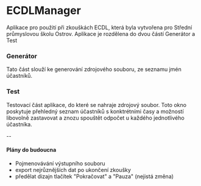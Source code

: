 # ECDLManager
Aplikace pro použití při zkouškách ECDL, která byla vytvořena pro Střední průmyslovou školu Ostrov. Aplikace je rozdělena do dvou částí Generátor a Test

### Generátor
Tato část slouží ke generování zdrojového souboru, ze seznamu jmén účastníků.

### Test
Testovací část aplikace, do které se nahraje zdrojový soubor. Toto okno poskytuje přehledný seznam účastníků s konktrétními časy a možností libovolně zastavovat a znozu spouštět odpočet u každého jednotlivého účastníka.

--

#### Plány do budoucna
- Pojmenovávání výstupního souboru
- export nejrůznějších dat po ukončení zkoušky
- předělat dizajn tlačítek "Pokračovat" a "Pauza" (nejistá změna)
